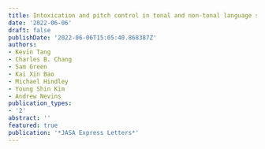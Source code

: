 ```yaml
---
title: Intoxication and pitch control in tonal and non-tonal language speakers
date: '2022-06-06'
draft: false
publishDate: '2022-06-06T15:05:40.868387Z'
authors:
- Kevin Tang
- Charles B. Chang
- Sam Green
- Kai Xin Bao
- Michael Hindley
- Young Shin Kim
- Andrew Nevins
publication_types:
- '2'
abstract: ''
featured: true
publication: '*JASA Express Letters*'
---
```


